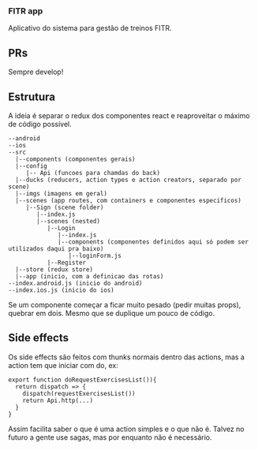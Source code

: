 ### FITR app
Aplicativo do sistema para gestão de treinos FITR.

## PRs
Sempre develop!

## Estrutura
A ideia é separar o redux dos componentes react e reaproveitar o máximo de código possível.

```
--android
--ios 
--src
  |--components (componentes gerais)
  |--config 
     |-- Api (funcoes para chamdas do back)
  |--ducks (reducers, action types e action creators, separado por scene)
  |--imgs (imagens em geral)
  |--scenes (app routes, com containers e componentes especificos)
     |--Sign (scene folder)
        |--index.js 
        |--scenes (nested)
           |--Login
              |--index.js
              |--components (componentes definidos aqui só podem ser utilizados daqui pra baixo)
                 |--loginForm.js
           |--Register
  |--store (redux store)
  |--app (inicio, com a definicao das rotas)
--index.android.js (inicio do android)
--index.ios.js (inicio do ios)
```

Se um componente começar a ficar muito pesado (pedir muitas props), quebrar em dois. Mesmo que se duplique um pouco de código.


## Side effects
Os side effects são feitos com thunks normais dentro das actions, mas a action tem que iniciar com do, ex:

```
export function doRequestExercisesList()){
  return dispatch => {
    dispatch(requestExercisesList())
    return Api.http(...)
  }
}
```

Assim facilita saber o que é uma action simples e o que não é.
Talvez no futuro a gente use sagas, mas por enquanto não é necessário.



